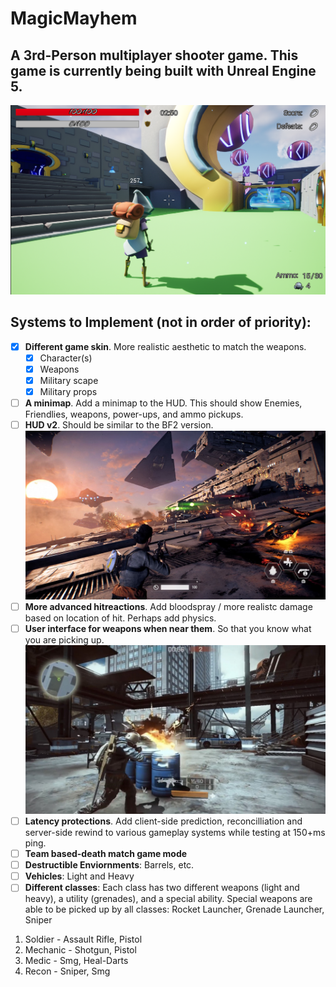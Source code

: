 # MagicMayhem
## A 3rd-Person multiplayer shooter game. This game is currently being built with Unreal Engine 5.

![Gameplay Screenshot](https://github.com/mpro34/MagicMayhem/blob/main/mm_screenshot1.png)

## Systems to Implement (not in order of priority):
- [X] **Different game skin**. More realistic aesthetic to match the weapons.
  - [X] Character(s)
  - [X] Weapons
  - [X] Military scape
  - [X] Military props 
- [ ] **A minimap**. Add a minimap to the HUD. This should show Enemies, Friendlies, weapons, power-ups, and ammo pickups.
- [ ] **HUD v2**. Should be similar to the BF2 version. ![BF2 HUD](https://github.com/mpro34/MagicMayhem/blob/main/swbf2_screenshot1.jpg)
- [ ] **More advanced hitreactions**. Add bloodspray / more realistc damage based on location of hit. Perhaps add physics.
- [ ] **User interface for weapons when near them**. So that you know what you are picking up.
![User Interface for Weapons](https://github.com/mpro34/MagicMayhem/blob/main/weapon-ui-example.jpg)
- [ ] **Latency protections**. Add client-side prediction, reconcilliation and server-side rewind to various gameplay systems while testing at 150+ms ping.
- [ ] **Team based-death match game mode** 
- [ ] **Destructible Enviornments**: Barrels, etc.
- [ ] **Vehicles**: Light and Heavy
- [ ] **Different classes**: Each class has two different weapons (light and heavy), a utility (grenades), and a special ability. Special weapons are able to be picked up by all classes: Rocket Launcher, Grenade Launcher, Sniper
1. Soldier - Assault Rifle, Pistol
2. Mechanic - Shotgun, Pistol
3. Medic - Smg, Heal-Darts
5. Recon - Sniper, Smg
